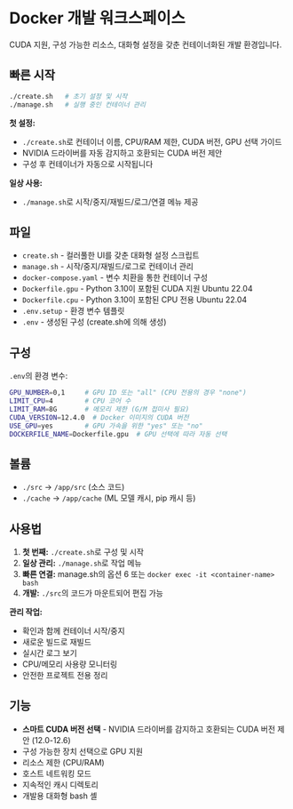 # Docker 개발 워크스페이스

CUDA 지원, 구성 가능한 리소스, 대화형 설정을 갖춘 컨테이너화된 개발 환경입니다.

## 빠른 시작

```bash
./create.sh   # 초기 설정 및 시작
./manage.sh   # 실행 중인 컨테이너 관리
```

**첫 설정:**
- `./create.sh`로 컨테이너 이름, CPU/RAM 제한, CUDA 버전, GPU 선택 가이드
- NVIDIA 드라이버를 자동 감지하고 호환되는 CUDA 버전 제안
- 구성 후 컨테이너가 자동으로 시작됩니다

**일상 사용:**
- `./manage.sh`로 시작/중지/재빌드/로그/연결 메뉴 제공

## 파일

- `create.sh` - 컬러풀한 UI를 갖춘 대화형 설정 스크립트
- `manage.sh` - 시작/중지/재빌드/로그로 컨테이너 관리
- `docker-compose.yaml` - 변수 치환을 통한 컨테이너 구성
- `Dockerfile.gpu` - Python 3.10이 포함된 CUDA 지원 Ubuntu 22.04
- `Dockerfile.cpu` - Python 3.10이 포함된 CPU 전용 Ubuntu 22.04
- `.env.setup` - 환경 변수 템플릿
- `.env` - 생성된 구성 (create.sh에 의해 생성)

## 구성

`.env`의 환경 변수:
```bash
GPU_NUMBER=0,1     # GPU ID 또는 "all" (CPU 전용의 경우 "none")
LIMIT_CPU=4        # CPU 코어 수
LIMIT_RAM=8G       # 메모리 제한 (G/M 접미사 필요)
CUDA_VERSION=12.4.0  # Docker 이미지의 CUDA 버전
USE_GPU=yes        # GPU 가속을 위한 "yes" 또는 "no"
DOCKERFILE_NAME=Dockerfile.gpu  # GPU 선택에 따라 자동 선택
```

## 볼륨

- `./src` → `/app/src` (소스 코드)
- `./cache` → `/app/cache` (ML 모델 캐시, pip 캐시 등)

## 사용법

1. **첫 번째:** `./create.sh`로 구성 및 시작
2. **일상 관리:** `./manage.sh`로 작업 메뉴
3. **빠른 연결:** manage.sh의 옵션 6 또는 `docker exec -it <container-name> bash`
4. **개발:** `./src`의 코드가 마운트되어 편집 가능

**관리 작업:**
- 확인과 함께 컨테이너 시작/중지
- 새로운 빌드로 재빌드
- 실시간 로그 보기
- CPU/메모리 사용량 모니터링
- 안전한 프로젝트 전용 정리

## 기능

- **스마트 CUDA 버전 선택** - NVIDIA 드라이버를 감지하고 호환되는 CUDA 버전 제안 (12.0-12.6)
- 구성 가능한 장치 선택으로 GPU 지원
- 리소스 제한 (CPU/RAM)
- 호스트 네트워킹 모드
- 지속적인 캐시 디렉토리
- 개발용 대화형 bash 셸